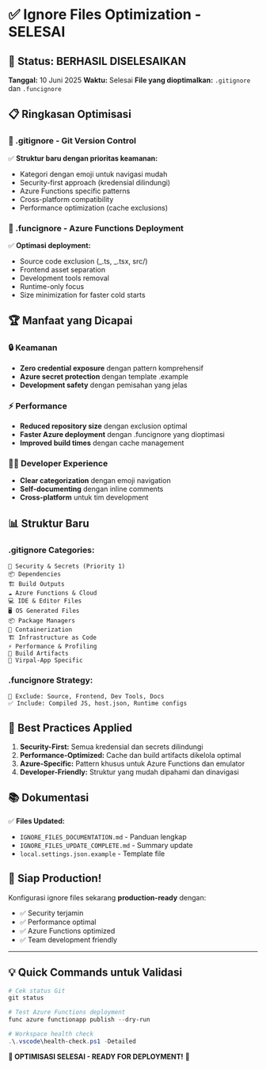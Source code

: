# ✅ Ignore Files Optimization - SELESAI

## 🎯 Status: BERHASIL DISELESAIKAN

**Tanggal:** 10 Juni 2025
**Waktu:** Selesai
**File yang dioptimalkan:** `.gitignore` dan `.funcignore`

## 📋 Ringkasan Optimisasi

### 🔐 .gitignore - Git Version Control

✅ **Struktur baru dengan prioritas keamanan:**

- Kategori dengan emoji untuk navigasi mudah
- Security-first approach (kredensial dilindungi)
- Azure Functions specific patterns
- Cross-platform compatibility
- Performance optimization (cache exclusions)

### 🚀 .funcignore - Azure Functions Deployment

✅ **Optimasi deployment:**

- Source code exclusion (_.ts, _.tsx, src/)
- Frontend asset separation
- Development tools removal
- Runtime-only focus
- Size minimization for faster cold starts

## 🏆 Manfaat yang Dicapai

### 🔒 Keamanan

- **Zero credential exposure** dengan pattern komprehensif
- **Azure secret protection** dengan template .example
- **Development safety** dengan pemisahan yang jelas

### ⚡ Performance

- **Reduced repository size** dengan exclusion optimal
- **Faster Azure deployment** dengan .funcignore yang dioptimasi
- **Improved build times** dengan cache management

### 👨‍💻 Developer Experience

- **Clear categorization** dengan emoji navigation
- **Self-documenting** dengan inline comments
- **Cross-platform** untuk tim development

## 📊 Struktur Baru

### .gitignore Categories:

```
🔐 Security & Secrets (Priority 1)
📦 Dependencies
🏗️ Build Outputs
☁️ Azure Functions & Cloud
💻 IDE & Editor Files
🖥️ OS Generated Files
📦 Package Managers
🐳 Containerization
🏗️ Infrastructure as Code
⚡ Performance & Profiling
🔧 Build Artifacts
🎯 Virpal-App Specific
```

### .funcignore Strategy:

```
🚫 Exclude: Source, Frontend, Dev Tools, Docs
✅ Include: Compiled JS, host.json, Runtime configs
```

## 🎯 Best Practices Applied

1. **Security-First:** Semua kredensial dan secrets dilindungi
2. **Performance-Optimized:** Cache dan build artifacts dikelola optimal
3. **Azure-Specific:** Pattern khusus untuk Azure Functions dan emulator
4. **Developer-Friendly:** Struktur yang mudah dipahami dan dinavigasi

## 📚 Dokumentasi

✅ **Files Updated:**

- `IGNORE_FILES_DOCUMENTATION.md` - Panduan lengkap
- `IGNORE_FILES_UPDATE_COMPLETE.md` - Summary update
- `local.settings.json.example` - Template file

## 🚀 Siap Production!

Konfigurasi ignore files sekarang **production-ready** dengan:

- ✅ Security terjamin
- ✅ Performance optimal
- ✅ Azure Functions optimized
- ✅ Team development friendly

---

## 💡 Quick Commands untuk Validasi

```powershell
# Cek status Git
git status

# Test Azure Functions deployment
func azure functionapp publish --dry-run

# Workspace health check
.\.vscode\health-check.ps1 -Detailed
```

**🎊 OPTIMISASI SELESAI - READY FOR DEPLOYMENT!** 🚀
